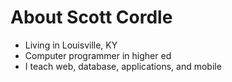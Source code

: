 # About Scott Cordle

- Living in Louisville, KY
- Computer programmer in higher ed
- I teach web, database, applications, and mobile
